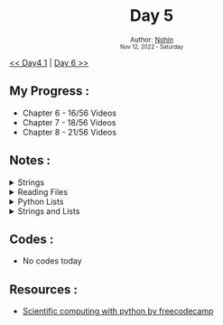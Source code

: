 <div align="center">
  <h1>Day 5</h1>

  <sub>
    Author: <a href="https://github.com/nohinlab" target="_blank">Nohin</a>
    <br>
    <small>Nov 12, 2022 - Saturday</small>
  </sub>
</div>

[<< Day4 1](day04.md) | [Day 6 >>](day06.md)

## My Progress :
* Chapter 6 - 16/56 Videos
* Chapter 7 - 18/56 Videos
* Chapter 8 - 21/56 Videos

## Notes :
<details>
<summary>Strings</summary>

- Strings are immutable
- string have length : len(string) 
- loop through string
```python
string = "Hello"
index = 0
while index < len(string):
    letter = string[index]
    print(letter)
    index += 1
```

```python
string = "Hello"
for letter in string:
    print(letter)
```

- Using colon operator for string slicing

- Using 'in' as a logical operator`

- Using string methods:
    ```python
    string = "Hello"
    print(string.lower())
    print(string.upper())
    # to see all methods
    dir(string)
    ```
</details>

<details>
    <summary>Reading Files</summary>

* ### Opening a file
open() function returns a file handle, a variables used to perform operations on the file. This is similat to file -> open in a word processor.
```python
file_handle = open('file_name.txt', 'r')
```
```  
\n is a newline character .
Newline is one character.
```
* ### Reading a file
    - A file handle can be seen ad a sequence of strings, each line in the file is a string in the sequence. We can use a for loop to iterate through the sequence.
    - We can also use the read() method to read the entire file at once.
    ``
    file_handle = open('file_name.txt')
    file_handle.read()
    ``
</details>

<details>
    <summary>Python Lists</summary>

- A list element can be any type of object, including another list.
- Lists are mutable, meaning their elements can be changed.
- Concatenating list using + operator
- List slicing using colon operator
</details>

<details>
<summary>Strings and Lists</summary>

```python
abc = 'With three words'
words = abc.split()
print(words)
```
```
['With', 'three', 'words']
```
```python
num_words = len(words)
print(num_words)
```
```
3
```
</details>

## Codes :
* No codes today

## Resources :
* <a href="https://www.freecodecamp.org/learn/scientific-computing-with-python/#python-for-everybody" target="_blank">Scientific computing with python by freecodecamp</a>
